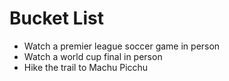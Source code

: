 # Bucket List

* Watch a premier league soccer game in person
* Watch a world cup final in person
* Hike the trail to Machu Picchu


